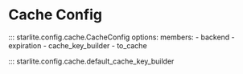 # Cache Config

::: starlite.config.cache.CacheConfig
    options:
        members:
            - backend
            - expiration
            - cache_key_builder
            - to_cache

::: starlite.config.cache.default_cache_key_builder
